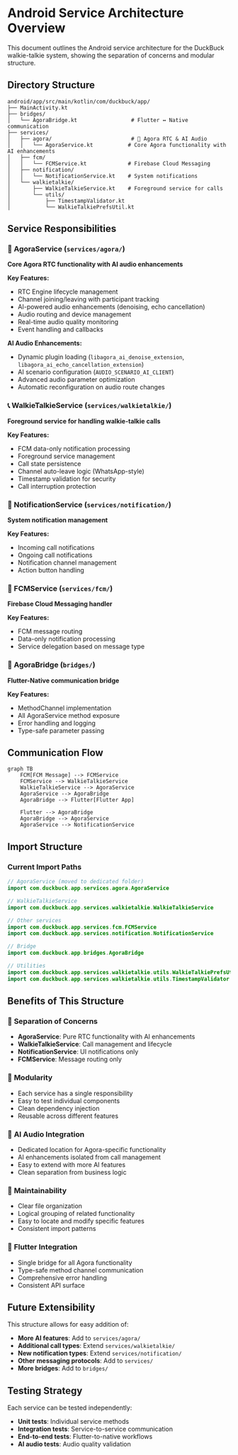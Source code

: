 # Android Service Architecture Overview

This document outlines the Android service architecture for the DuckBuck walkie-talkie system, showing the separation of concerns and modular structure.

## Directory Structure

```
android/app/src/main/kotlin/com/duckbuck/app/
├── MainActivity.kt
├── bridges/
│   └── AgoraBridge.kt                 # Flutter ↔ Native communication
├── services/
│   ├── agora/                         # 🤖 Agora RTC & AI Audio
│   │   └── AgoraService.kt           # Core Agora functionality with AI enhancements
│   ├── fcm/
│   │   └── FCMService.kt             # Firebase Cloud Messaging
│   ├── notification/
│   │   └── NotificationService.kt    # System notifications
│   └── walkietalkie/
│       ├── WalkieTalkieService.kt    # Foreground service for calls
│       └── utils/
│           ├── TimestampValidator.kt
│           └── WalkieTalkiePrefsUtil.kt
```

## Service Responsibilities

### 🤖 AgoraService (`services/agora/`)
**Core Agora RTC functionality with AI audio enhancements**

**Key Features:**
- RTC Engine lifecycle management
- Channel joining/leaving with participant tracking
- AI-powered audio enhancements (denoising, echo cancellation)
- Audio routing and device management
- Real-time audio quality monitoring
- Event handling and callbacks

**AI Audio Enhancements:**
- Dynamic plugin loading (`libagora_ai_denoise_extension`, `libagora_ai_echo_cancellation_extension`)
- AI scenario configuration (`AUDIO_SCENARIO_AI_CLIENT`)
- Advanced audio parameter optimization
- Automatic reconfiguration on audio route changes

### 📞 WalkieTalkieService (`services/walkietalkie/`)
**Foreground service for handling walkie-talkie calls**

**Key Features:**
- FCM data-only notification processing
- Foreground service management
- Call state persistence
- Channel auto-leave logic (WhatsApp-style)
- Timestamp validation for security
- Call interruption protection

### 🔔 NotificationService (`services/notification/`)
**System notification management**

**Key Features:**
- Incoming call notifications
- Ongoing call notifications
- Notification channel management
- Action button handling

### 📱 FCMService (`services/fcm/`)
**Firebase Cloud Messaging handler**

**Key Features:**
- FCM message routing
- Data-only notification processing
- Service delegation based on message type

### 🌉 AgoraBridge (`bridges/`)
**Flutter-Native communication bridge**

**Key Features:**
- MethodChannel implementation
- All AgoraService method exposure
- Error handling and logging
- Type-safe parameter passing

## Communication Flow

```mermaid
graph TB
    FCM[FCM Message] --> FCMService
    FCMService --> WalkieTalkieService
    WalkieTalkieService --> AgoraService
    AgoraService --> AgoraBridge
    AgoraBridge --> Flutter[Flutter App]
    
    Flutter --> AgoraBridge
    AgoraBridge --> AgoraService
    AgoraService --> NotificationService
```

## Import Structure

### Current Import Paths
```kotlin
// AgoraService (moved to dedicated folder)
import com.duckbuck.app.services.agora.AgoraService

// WalkieTalkieService
import com.duckbuck.app.services.walkietalkie.WalkieTalkieService

// Other services
import com.duckbuck.app.services.fcm.FCMService
import com.duckbuck.app.services.notification.NotificationService

// Bridge
import com.duckbuck.app.bridges.AgoraBridge

// Utilities
import com.duckbuck.app.services.walkietalkie.utils.WalkieTalkiePrefsUtil
import com.duckbuck.app.services.walkietalkie.utils.TimestampValidator
```

## Benefits of This Structure

### 🎯 **Separation of Concerns**
- **AgoraService**: Pure RTC functionality with AI enhancements
- **WalkieTalkieService**: Call management and lifecycle
- **NotificationService**: UI notifications only
- **FCMService**: Message routing only

### 🔧 **Modularity**
- Each service has a single responsibility
- Easy to test individual components
- Clean dependency injection
- Reusable across different features

### 🤖 **AI Audio Integration**
- Dedicated location for Agora-specific functionality
- AI enhancements isolated from call management
- Easy to extend with more AI features
- Clean separation from business logic

### 🔄 **Maintainability**
- Clear file organization
- Logical grouping of related functionality
- Easy to locate and modify specific features
- Consistent import patterns

### 📱 **Flutter Integration**
- Single bridge for all Agora functionality
- Type-safe method channel communication
- Comprehensive error handling
- Consistent API surface

## Future Extensibility

This structure allows for easy addition of:
- **More AI features**: Add to `services/agora/`
- **Additional call types**: Extend `services/walkietalkie/`
- **New notification types**: Extend `services/notification/`
- **Other messaging protocols**: Add to `services/`
- **More bridges**: Add to `bridges/`

## Testing Strategy

Each service can be tested independently:
- **Unit tests**: Individual service methods
- **Integration tests**: Service-to-service communication
- **End-to-end tests**: Flutter-to-native workflows
- **AI audio tests**: Audio quality validation
